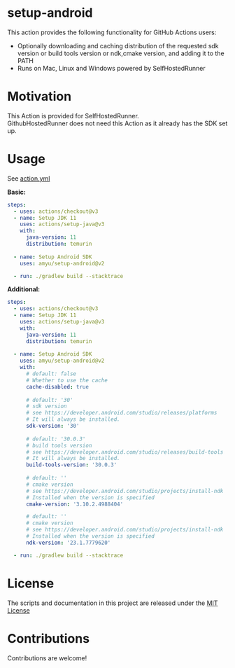 # setup-android

This action provides the following functionality for GitHub Actions users:  

- Optionally downloading and caching distribution of the requested sdk version or build tools version or ndk,cmake version, and adding it to the PATH
- Runs on Mac, Linux and Windows powered by SelfHostedRunner

# Motivation
This Action is provided for SelfHostedRunner.  
GithubHostedRunner does not need this Action as it already has the SDK set up.

# Usage

See [action.yml](action.yml)

**Basic:**
```yaml
steps:
  - uses: actions/checkout@v3
  - name: Setup JDK 11
    uses: actions/setup-java@v3
    with:
      java-version: 11
      distribution: temurin
      
  - name: Setup Android SDK
    uses: amyu/setup-android@v2

  - run: ./gradlew build --stacktrace
```

**Additional:**
```yaml
steps:
  - uses: actions/checkout@v3
  - name: Setup JDK 11
    uses: actions/setup-java@v3
    with:
      java-version: 11
      distribution: temurin
      
  - name: Setup Android SDK
    uses: amyu/setup-android@v2
    with:
      # default: false
      # Whether to use the cache     
      cache-disabled: true
      
      # default: '30'
      # sdk version
      # see https://developer.android.com/studio/releases/platforms
      # It will always be installed.
      sdk-version: '30'
      
      # default: '30.0.3'
      # build tools version
      # see https://developer.android.com/studio/releases/build-tools
      # It will always be installed.
      build-tools-version: '30.0.3'
      
      # default: ''
      # cmake version
      # see https://developer.android.com/studio/projects/install-ndk
      # Installed when the version is specified
      cmake-version: '3.10.2.4988404'

      # default: ''
      # cmake version
      # see https://developer.android.com/studio/projects/install-ndk
      # Installed when the version is specified
      ndk-version: '23.1.7779620'

  - run: ./gradlew build --stacktrace
```

# License

The scripts and documentation in this project are released under the [MIT License](LICENSE)

# Contributions

Contributions are welcome!
